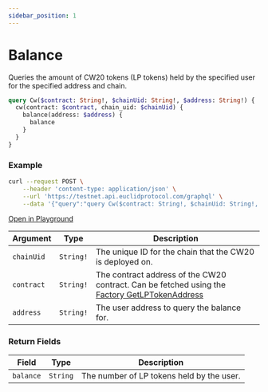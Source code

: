 ```yaml
---
sidebar_position: 1
---
```


# Balance

Queries the amount of CW20 tokens (LP tokens) held by the specified user for the specified address and chain.

```graphql
query Cw($contract: String!, $chainUid: String!, $address: String!) {
  cw(contract: $contract, chain_uid: $chainUid) {
    balance(address: $address) {
      balance
    }
  }
}
```

### Example

```bash
curl --request POST \
    --header 'content-type: application/json' \
    --url 'https://testnet.api.euclidprotocol.com/graphql' \
    --data '{"query":"query Cw($contract: String!, $chainUid: String!, $address: String!) {\n  cw(contract: $contract, chain_uid: $chainUid) {\n    balance(address: $address) {\n      balance\n    }\n  }\n}","variables":{"chainUid":"injective","contract":"inj16kxz36d9r9l3lsh9c6lkl50ta8fcamkgasht9q","address":"inj1y2n2fysm3r9t09kw9gmgfnpu746g8yu0pl24en"}}'
```
[Open in Playground](https://testnet.api.euclidprotocol.com/?explorerURLState=N4IgJg9gxgrgtgUwHYBcQC4QEcYIE4CeABAMIDuAFACRQSp4CGUK6RAyingJZIDmAhABoiNABYMeAVS5hWHbnyEiGYMHgQBnDXM48BASiLAAOkiJEolWvSYsR1zreFRxPAPowZrMRKTSwhiZm5kQARgwANgxIUAgUKmqa2sqq6lqBpiEh4VExCJkhAL4FxUiFIIIgAG4M3AyhEZoYIEHmxiAuvv7trO08AFYIzFxV%2BRUF7Q6MzD1EfUj9AIwAbADWAB4AXgDMy2AAnHj7EdsRGqL7UMsRqxEArAAMKAwAHABmUAxwq7wM5yj7LDtQQTEAJNIaWbzJYEABMSFhbwIGjg2yOKAe%2B1WZH2vDgvDeSAADjAAOwAFmWvBeBBgDyJEVh5OQwNM5UKQA)

| **Argument**  | **Type**     | **Description**                                             |
|---------------|--------------|-------------------------------------------------------------|
| `chainUid`    | `String!`    | The unique ID for the chain that the CW20 is deployed on.   |
| `contract`    | `String!`    | The contract address of the CW20 contract. Can be fetched using the [Factory GetLPTokenAddress](../Factory/Get%20Token%20Address.md)               |
| `address`     | `String!`    | The user address to query the balance for.                  |


### Return Fields

| **Field**         | **Type**   | **Description**                                     |
|---------------|--------|-------------------------------------------------|
| `balance`   | `String`    | The number of LP tokens held by the user.    |
